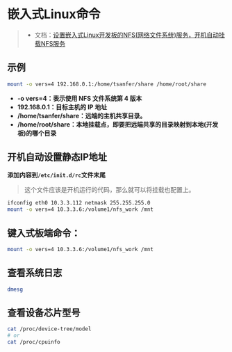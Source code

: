 # 嵌入式Linux命令

> - 文档：[设置嵌入式Linux开发板的NFS(网络文件系统)服务，开机自动挂载NFS服务](https://blog.csdn.net/qq_27961843/article/details/103325967/)

## 示例

```sh
mount -o vers=4 192.168.0.1:/home/tsanfer/share /home/root/share
```

- **-o vers=4：表示使用 NFS 文件系统第 4 版本**
- **192.168.0.1：目标主机的 IP 地址**
- **/home/tsanfer/share：远端的主机共享目录。**
- **/home/root/share：本地挂载点，即要把远端共享的目录映射到本地(开发板)的哪个目录**



## 开机自动设置静态IP地址

**添加内容到`/etc/init.d/rc`文件末尾**

> 这个文件应该是开机运行的代码，那么就可以将挂载也配置上。

```sh
ifconfig eth0 10.3.3.112 netmask 255.255.255.0
mount -o vers=4 10.3.3.6:/volume1/nfs_work /mnt
```



## 键入式板端命令：

```sh
mount -o vers=4 10.3.3.6:/volume1/nfs_work /mnt
```



## 查看系统日志

```sh
dmesg
```



## 查看设备芯片型号



```sh
cat /proc/device-tree/model
# or
cat /proc/cpuinfo
```

